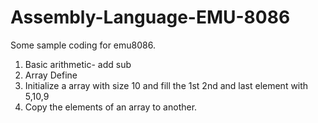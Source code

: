 # Assembly-Language-EMU-8086
Some sample coding for emu8086.

1. Basic arithmetic- add sub
2. Array Define
3. Initialize a array with size 10 and fill the 1st 2nd and last element with 5,10,9
4. Copy the elements of an array to another.

